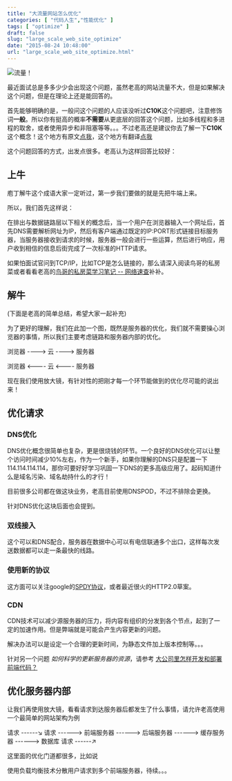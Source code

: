 ```yaml
---
title: "大流量网站怎么优化"
categories: [ "代码人生","性能优化" ]
tags: [ "optimize" ]
draft: false
slug: "large_scale_web_site_optimize"
date: "2015-08-24 10:48:00"
url: "large_scale_web_site_optimize.html"
---
```


![流量！][1]

最近面试总是多多少少会出现这个问题，虽然老高的网站流量不大，但是如果解决这个问题，但是在理论上还是能回答的。

首先能够明确的是，一般问这个问题的人应该没听过**C10K**这个问题吧，注意修饰词**一般**。所以你有挺高的概率**不需要**从更底层的回答这个问题，比如多线程和多进程的取舍，或者使用异步和非阻塞等等。。。不过老高还是建议你去了解一下**C10K**这个概念！这个地方有原文[点我][2]，这个地方有翻译[点我][3]

这个问题回答的方式，出发点很多。老高认为这样回答比较好：


<!--more-->


## 上牛

庖丁解牛这个成语大家一定听过，第一步我们要做的就是先把牛端上来。

所以，我们首先这样说：

在排出与数据链路层以下相关的概念后，当一个用户在浏览器输入一个网址后，首先DNS需要解析网址为IP，然后有客户端通过既定的IP:PORT形式链接目标服务器，当服务器接收到请求的时候，服务器一般会进行一些运算，然后进行响应，用户收到相信的信息后街完成了一次标准的HTTP请求。

如果怕面试官问到TCP/IP，比如TCP是怎么链接的，那么请深入阅读鸟哥的私房菜或者看看老高的[鸟哥的私房菜学习笔记 -- 网络速查][4]补补。

## 解牛

(下面是老高的简单总结，希望大家一起补充)

为了更好的理解，我们在此加一个图，既然是服务器的优化，我们就不需要操心浏览器的事情，所以我们主要考虑链路和服务器内部的优化。

浏览器  ---->  云   ---->  服务器

浏览器  <----  云   <----  服务器

现在我们使用放大镜，有针对性的把刚才每一个环节能做到的优化尽可能的说出来！

## 优化请求

### DNS优化

DNS优化概念很简单也复杂，更是很烧钱的环节。一个良好的DNS优化可以让整个访问时间减少10%左右，作为一个新手，如果你理解的DNS只是配置一下114.114.114.114，那你可要好好学习巩固一下DNS的更多高级应用了。起码知道什么是域名污染、域名劫持什么的才行！

目前很多公司都在做这块业务，老高目前使用DNSPOD，不过不排除会更换。

针对DNS优化这块后面也会提到。

### 双线接入

这个可以和DNS配合，服务器在数据中心可以有电信联通多个出口，这样每次发送数据都可以走一条最快的线路。

### 使用新的协议

这方面可以关注google的[SPDY协议][5]，或者最近很火的HTTP2.0草案。

### CDN

CDN技术可以减少源服务器的压力，将内容有组织的分发到各个节点，起到了一定的加速作用。但是弊端就是可能会产生内容更新的问题。

解决办法可以是设定一个合理的更新时间，为静态文件加上版本控制等。。。

针对另一个问题 *如何科学的更新服务器的资源*，请参考 [大公司里怎样开发和部署前端代码？][6]

## 优化服务器内部

让我们再使用放大镜，看看请求到达服务器后都发生了什么事情，请允许老高使用一个最简单的网站架构为例

请求 ------↘
请求 ------>  前端服务器  ------>  后端服务器  ------> 缓存服务器  ------> 数据库
请求 ------↗ 

这里面的优化门道都很多，比如说

使用负载均衡技术分散用户请求到多个前端服务器，待续。。。


  [1]: https://blog.phpgao.com/usr/uploads/2015/09/1782607352.png
  [2]: http://www.kegel.com/c10k.html
  [3]: http://www.cnblogs.com/fll/archive/2008/05/17/1201540.html
  [4]: https://blog.phpgao.com/vbird_linux_note_network.html
  [5]: http://blog.jobbole.com/42763/
  [6]: http://www.zhihu.com/question/20790576